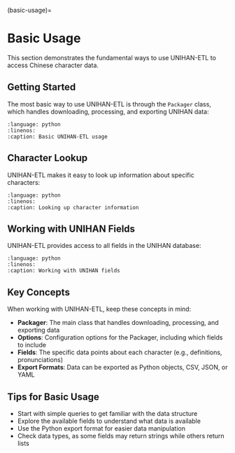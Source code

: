 (basic-usage)=

# Basic Usage

This section demonstrates the fundamental ways to use UNIHAN-ETL to access Chinese character data.

## Getting Started

The most basic way to use UNIHAN-ETL is through the `Packager` class, which handles downloading, processing, and exporting UNIHAN data:

```{literalinclude} ../../tests/examples/test_basic_usage.py
:language: python
:linenos:
:caption: Basic UNIHAN-ETL usage
```

## Character Lookup

UNIHAN-ETL makes it easy to look up information about specific characters:

```{literalinclude} ../../tests/examples/test_character_lookup.py
:language: python
:linenos:
:caption: Looking up character information
```

## Working with UNIHAN Fields

UNIHAN-ETL provides access to all fields in the UNIHAN database:

```{literalinclude} ../../tests/examples/test_unihan_fields.py
:language: python
:linenos:
:caption: Working with UNIHAN fields
```

## Key Concepts

When working with UNIHAN-ETL, keep these concepts in mind:

- **Packager**: The main class that handles downloading, processing, and exporting data
- **Options**: Configuration options for the Packager, including which fields to include
- **Fields**: The specific data points about each character (e.g., definitions, pronunciations)
- **Export Formats**: Data can be exported as Python objects, CSV, JSON, or YAML

## Tips for Basic Usage

- Start with simple queries to get familiar with the data structure
- Explore the available fields to understand what data is available
- Use the Python export format for easier data manipulation
- Check data types, as some fields may return strings while others return lists
